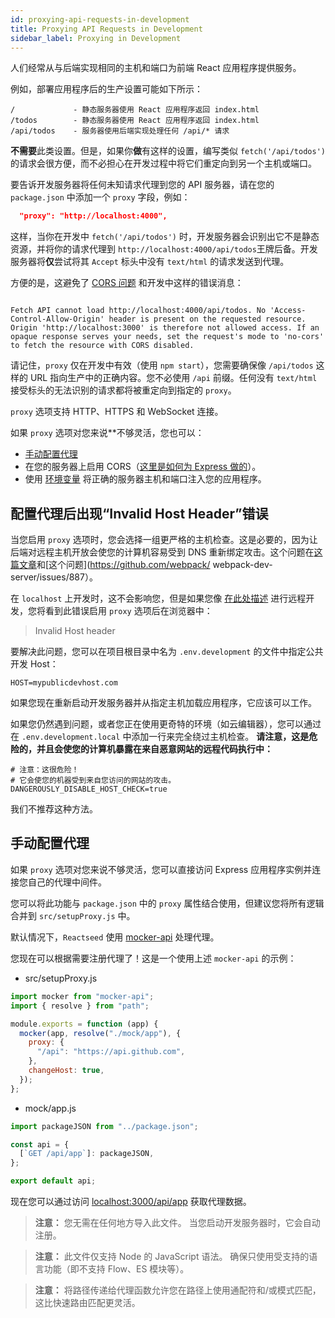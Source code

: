 ```yaml
---
id: proxying-api-requests-in-development
title: Proxying API Requests in Development
sidebar_label: Proxying in Development
---
```


人们经常从与后端实现相同的主机和端口为前端 React 应用程序提供服务。

例如，部署应用程序后的生产设置可能如下所示：

    /             - 静态服务器使用 React 应用程序返回 index.html
    /todos        - 静态服务器使用 React 应用程序返回 index.html
    /api/todos    - 服务器使用后端实现处理任何 /api/* 请求

**不需要**此类设置。但是，如果你**做**有这样的设置，编写类似 `fetch('/api/todos')` 的请求会很方便，而不必担心在开发过程中将它们重定向到另一个主机或端口。

要告诉开发服务器将任何未知请求代理到您的 API 服务器，请在您的 `package.json` 中添加一个 `proxy` 字段，例如：

```json
  "proxy": "http://localhost:4000",
```

这样，当你在开发中 `fetch('/api/todos')` 时，开发服务器会识别出它不是静态资源，并将你的请求代理到 `http://localhost:4000/api/todos`王牌后备。开发服务器将**仅**尝试将其 `Accept` 标头中没有 `text/html` 的请求发送到代理。

方便的是，这避免了 [CORS 问题](https://stackoverflow.com/questions/21854516/understanding-ajax-cors-and-security-considerations) 和开发中这样的错误消息：

```

Fetch API cannot load http://localhost:4000/api/todos. No 'Access-Control-Allow-Origin' header is present on the requested resource. Origin 'http://localhost:3000' is therefore not allowed access. If an opaque response serves your needs, set the request's mode to 'no-cors' to fetch the resource with CORS disabled.
```

请记住，`proxy` 仅在开发中有效（使用 `npm start`），您需要确保像 `/api/todos` 这样的 URL 指向生产中的正确内容。您不必使用 `/api` 前缀。任何没有 `text/html` 接受标头的无法识别的请求都将被重定向到指定的 `proxy`。

`proxy` 选项支持 HTTP、HTTPS 和 WebSocket 连接。

如果 `proxy` 选项对您来说\*\*不够灵活，您也可以：

- [手动配置代理](#手动配置代理)
- 在您的服务器上启用 CORS（[这里是如何为 Express 做的](https://enable-cors.org/server_expressjs.html)）。
- 使用 [环境变量](adding-custom-environment-variables.md) 将正确的服务器主机和端口注入您的应用程序。

## 配置代理后出现“Invalid Host Header”错误

当您启用 `proxy` 选项时，您会选择一组更严格的主机检查。这是必要的，因为让后端对远程主机开放会使您的计算机容易受到 DNS 重新绑定攻击。这个问题在[这篇文章](https://medium.com/webpack/webpack-dev-server-middleware-security-issues-1489d950874a)和[这个问题](https://github.com/webpack/ webpack-dev-server/issues/887）。

在 `localhost` 上开发时，这不会影响您，但是如果您像 [在此处描述](https://github.com/facebook/create-react-app/issues/2271) 进行远程开发，您将看到此错误启用 `proxy` 选项后在浏览器中：

> Invalid Host header

要解决此问题，您可以在项目根目录中名为 `.env.development` 的文件中指定公共开发 Host：

```
HOST=mypublicdevhost.com
```

如果您现在重新启动开发服务器并从指定主机加载应用程序，它应该可以工作。

如果您仍然遇到问题，或者您正在使用更奇特的环境（如云编辑器），您可以通过在 `.env.development.local` 中添加一行来完全绕过主机检查。 **请注意，这是危险的，并且会使您的计算机暴露在来自恶意网站的远程代码执行中：**

```
# 注意：这很危险！
# 它会使您的机器受到来自您访问的网站的攻击。
DANGEROUSLY_DISABLE_HOST_CHECK=true
```

我们不推荐这种方法。

## 手动配置代理

如果 `proxy` 选项对您来说不够灵活，您可以直接访问 Express 应用程序实例并连接您自己的代理中间件。

您可以将此功能与 `package.json` 中的 `proxy` 属性结合使用，但建议您将所有逻辑合并到 `src/setupProxy.js` 中。

默认情况下，`Reactseed` 使用 [mocker-api](https://www.npmjs.com/package/mocker-api) 处理代理。

您现在可以根据需要注册代理了！这是一个使用上述 `mocker-api` 的示例：

- src/setupProxy.js

```js
import mocker from "mocker-api";
import { resolve } from "path";

module.exports = function (app) {
  mocker(app, resolve("./mock/app"), {
    proxy: {
      "/api": "https://api.github.com",
    },
    changeHost: true,
  });
};
```

- mock/app.js

```js
import packageJSON from "../package.json";

const api = {
  [`GET /api/app`]: packageJSON,
};

export default api;
```

现在您可以通过访问 [localhost:3000/api/app](localhost:3000/api/app) 获取代理数据。

> **注意：** 您无需在任何地方导入此文件。 当您启动开发服务器时，它会自动注册。

> **注意：** 此文件仅支持 Node 的 JavaScript 语法。 确保只使用受支持的语言功能（即不支持 Flow、ES 模块等）。

> **注意：** 将路径传递给代理函数允许您在路径上使用通配符和/或模式匹配，这比快速路由匹配更灵活。

```

```

